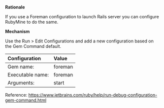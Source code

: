 **Rationale**

If you use a Foreman configuration to launch Rails server you can configure RubyMine to do the same. 

**Mechanism**

Use the Run > Edit Configurations and add a new configuration based on the Gem Command default.

| Configuration | Value |
| :------------ | :---- |
| Gem name:        | foreman |
| Executable name: | foreman |
| Arguments:       | start |

Reference: https://www.jetbrains.com/ruby/help/run-debug-configuration-gem-command.html